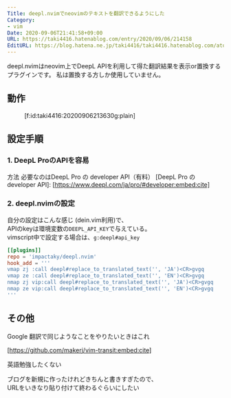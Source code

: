 ```yaml
---
Title: deepl.nvimでneovimのテキストを翻訳できるようにした
Category:
- vim
Date: 2020-09-06T21:41:58+09:00
URL: https://taki4416.hatenablog.com/entry/2020/09/06/214158
EditURL: https://blog.hatena.ne.jp/taki4416/taki4416.hatenablog.com/atom/entry/26006613624275775
---
```


deepl.nvimはneovim上でDeepL APIを利用して得た翻訳結果を表示or置換するプラグインです。
私は置換する方しか使用していません。

## 動作

<figure class="figure-image figure-image-fotolife" title="動作イメージ">[f:id:taki4416:20200906213630g:plain]</figure>

## 設定手順

### 1. DeepL ProのAPIを容易
方法
必要なのはDeepL Pro の developer API（有料）
[DeepL Pro の developer API]:
[https://www.deepl.com/ja/pro/#developer:embed:cite]

### 2. deepl.nvimの設定

[deepl.nvim]: 
[https://github.com/impactaky/deepl.nvim:embed:cite]

自分の設定はこんな感じ (dein.vim利用)で、  
APIのkeyは環境変数の`DEEPL_API_KEY`で与えている。    
vimscript中で設定する場合は、`g:deepl#api_key`

```toml
[[plugins]]
repo = 'impactaky/deepl.nvim'
hook_add = '''
vmap zj :call deepl#replace_to_translated_text('', 'JA')<CR>gvgq
vmap ze :call deepl#replace_to_translated_text('', 'EN')<CR>gvgq
nmap zj vip:call deepl#replace_to_translated_text('', 'JA')<CR>gvgq
nmap ze vip:call deepl#replace_to_translated_text('', 'EN')<CR>gvgq
'''
```

## その他

Google 翻訳で同じようなことをやりたいときはこれ

[https://github.com/makerj/vim-transit:embed:cite]

英語勉強したくない

ブログを新規に作ったけれどきちんと書きすぎたので、  
URLをいきなり貼り付けて終わるぐらいにしたい
